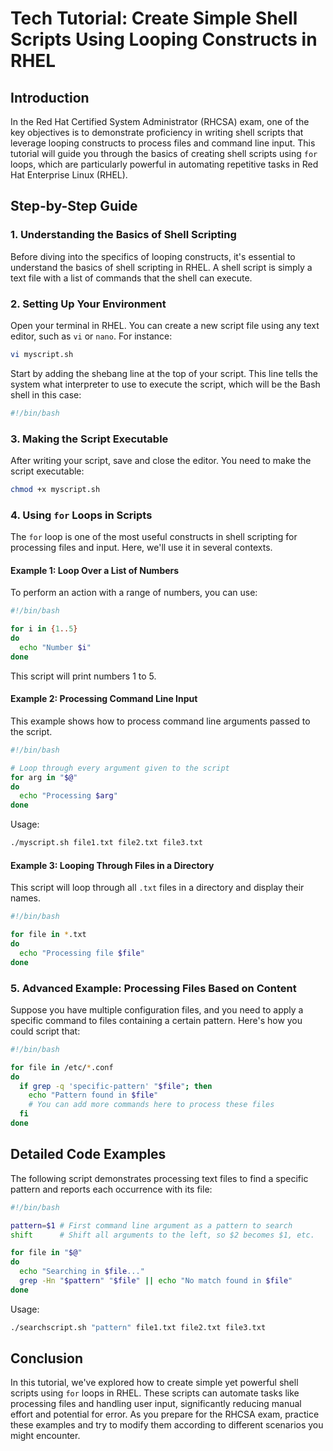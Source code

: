 # Tech Tutorial: Create Simple Shell Scripts Using Looping Constructs in RHEL

## Introduction

In the Red Hat Certified System Administrator (RHCSA) exam, one of the key objectives is to demonstrate proficiency in writing shell scripts that leverage looping constructs to process files and command line input. This tutorial will guide you through the basics of creating shell scripts using `for` loops, which are particularly powerful in automating repetitive tasks in Red Hat Enterprise Linux (RHEL).

## Step-by-Step Guide

### 1. Understanding the Basics of Shell Scripting

Before diving into the specifics of looping constructs, it's essential to understand the basics of shell scripting in RHEL. A shell script is simply a text file with a list of commands that the shell can execute.

### 2. Setting Up Your Environment

Open your terminal in RHEL. You can create a new script file using any text editor, such as `vi` or `nano`. For instance:

```bash
vi myscript.sh
```

Start by adding the shebang line at the top of your script. This line tells the system what interpreter to use to execute the script, which will be the Bash shell in this case:

```bash
#!/bin/bash
```

### 3. Making the Script Executable

After writing your script, save and close the editor. You need to make the script executable:

```bash
chmod +x myscript.sh
```

### 4. Using `for` Loops in Scripts

The `for` loop is one of the most useful constructs in shell scripting for processing files and input. Here, we'll use it in several contexts.

#### Example 1: Loop Over a List of Numbers

To perform an action with a range of numbers, you can use:

```bash
#!/bin/bash

for i in {1..5}
do
  echo "Number $i"
done
```

This script will print numbers 1 to 5.

#### Example 2: Processing Command Line Input

This example shows how to process command line arguments passed to the script.

```bash
#!/bin/bash

# Loop through every argument given to the script
for arg in "$@"
do
  echo "Processing $arg"
done
```

Usage:

```bash
./myscript.sh file1.txt file2.txt file3.txt
```

#### Example 3: Looping Through Files in a Directory

This script will loop through all `.txt` files in a directory and display their names.

```bash
#!/bin/bash

for file in *.txt
do
  echo "Processing file $file"
done
```

### 5. Advanced Example: Processing Files Based on Content

Suppose you have multiple configuration files, and you need to apply a specific command to files containing a certain pattern. Here's how you could script that:

```bash
#!/bin/bash

for file in /etc/*.conf
do
  if grep -q 'specific-pattern' "$file"; then
    echo "Pattern found in $file"
    # You can add more commands here to process these files
  fi
done
```

## Detailed Code Examples

The following script demonstrates processing text files to find a specific pattern and reports each occurrence with its file:

```bash
#!/bin/bash

pattern=$1 # First command line argument as a pattern to search
shift      # Shift all arguments to the left, so $2 becomes $1, etc.

for file in "$@"
do
  echo "Searching in $file..."
  grep -Hn "$pattern" "$file" || echo "No match found in $file"
done
```

Usage:

```bash
./searchscript.sh "pattern" file1.txt file2.txt file3.txt
```

## Conclusion

In this tutorial, we've explored how to create simple yet powerful shell scripts using `for` loops in RHEL. These scripts can automate tasks like processing files and handling user input, significantly reducing manual effort and potential for error. As you prepare for the RHCSA exam, practice these examples and try to modify them according to different scenarios you might encounter.